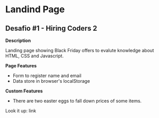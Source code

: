 # Landind Page

## Desafio #1 - Hiring Coders 2



__Description__

Landing page showing Black Friday offers to evalute knowledge about HTML, CSS and Javascript.

__Page Features__

* Form to register name and email
* Data store in browser's localStorage

__Custom Features__

* There are two easter eggs to fall down prices of some items.

Look it up: link